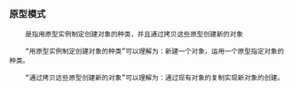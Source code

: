 ### 原型模式
        是指用原型实例制定创建对象的种类，并且通过拷贝这些原型创建新的对象
        
        “用原型实例制定创建对象的种类”可以理解为：新建一个对象，运用一个原型指定对象的种类。
        
        “通过拷贝这些原型创建新的对象”可以理解为：通过现有对象的复制实现新对象的创建。